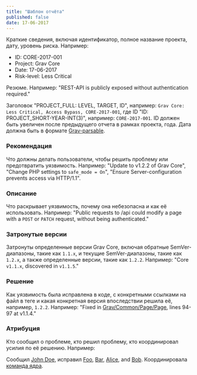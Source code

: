 ```yaml
---
title: "Шаблон отчёта"
published: false
date: 17-06-2017
---
```


Краткие сведения, включая идентификатор, полное название проекта, дату, уровень риска. Например:

- ID: CORE-2017-001
- Project: Grav Core
- Date: 17-06-2017
- Risk-level: Less Critical

Резюме. Например: "REST-API is publicly exposed without authentication required."

Заголовок "PROJECT_FULL: LEVEL, TARGET, ID", например: `Grav Core: Less Critical, Access Bypass, CORE-2017-001`, где ID "ID: PROJECT_SHORT-YEAR-INT(3)", например: `CORE-2017-001`. ID должен быть увеличен после предыдущего отчета в рамках проекта, года. Дата должна быть в формате [Grav-parsable](https://learn.getgrav.org/content/headers#date).

### Рекомендация

Что должны делать пользователи, чтобы решить проблему или предотвратить уязвимость. Например: "Update to v1.2.2 of Grav Core", "Change PHP settings to `safe_mode = On`", "Ensure Server-configuration prevents access via HTTP/1.1".

### Описание

Что раскрывает уязвимость, почему она небезопасна и как её использовать. Например: "Public requests to /api could modify a page with a `POST` or `PATCH` request, without being authenticated."

### Затронутые версии

Затронуты определенные версии Grav Core, включая обратные SemVer-диапазоны, такие как `1.1.x`, и текущие SemVer-диапазоны, такие как `1.2.x`, а также определенные версии, такие как `1.2.2`. Например: "Core `v1.1.x`, discovered in `v1.1.5`."

### Решение

Как уязвимость была исправлена ​​в коде, с конкретными ссылками на файл в теге и какая конкретная версия впоследствии решила её, например, `1.2.2`. Например: "Fixed in [Grav/Common/Page/Page](https://github.com/getgrav/grav/blob/1.1.4/system/src/Grav/Common/Page/Page.php#L94-L97), lines 94-97 at v1.1.4."

### Атрибуция

Кто сообщил о проблеме, кто решил проблему, кто координировал усилия по её решению. Например:

Сообщил [John Doe](https://en.wikipedia.org/wiki/John_Doe), исправил [Foo](https://en.wikipedia.org/wiki/Placeholder_name#Computing), [Bar](https://en.wikipedia.org/wiki/Placeholder_name#Computing), [Alice](https://en.wikipedia.org/wiki/Placeholder_name#Computing), and [Bob](https://en.wikipedia.org/wiki/Placeholder_name#Computing). Координировала [команда ядра](https://getgrav.org/about).

